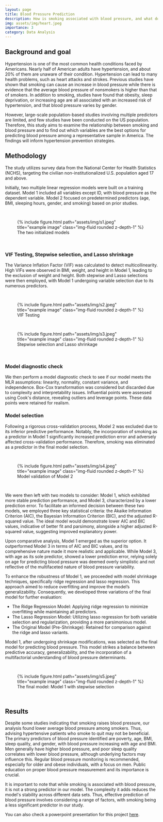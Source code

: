 ```yaml
---
layout: page
title: Blood Pressure Prediction
description: How is smoking associated with blood pressure, and what do we need to predict blood pressure?
img: assets/img/heart.jpeg
importance: 3
category: Data Analysis
---
```


## Background and goal

Hypertension is one of the most common health conditions faced by Americans. Nearly half of American adults have hypertension, and about 20% of them are unaware of their condition. Hypertension can lead to many health problems, such as heart attacks and strokes. Previous studies have shown that smoking can cause an increase in blood pressure while there is evidence that the average blood pressure of nonsmokers is higher than that of smokers. In addition to smoking, studies have found that obesity, sleep deprivation, or increasing age are all associated with an increased risk of hypertension, and that blood pressure varies by gender.

However, large-scale population-based studies involving multiple predictors are limited, and few studies have been conducted on the US population. 
Therefore, this study aims to examine the relationship between smoking and blood pressure and to find out which variables are the best options for predicting blood pressure among a representative sample in America. The findings will inform hypertension prevention strategies.

## Methodology 

The study utilizes survey data from the National Center for Health Statistics (NCHS), targeting the civilian non-institutionalized U.S. population aged 17 and above.

Initially, two multiple linear regression models were built on a training dataset. Model 1 included all variables except ID, with blood pressure as the dependent variable. Model 2 focused on predetermined predictors (age, BMI, sleeping hours, gender, and smoking) based on prior studies.

<br />

<div class="row justify-content-center">
    <div class="col-sm mt-3 mt-md-0">
        <figure class="text-center">
            {% include figure.html path="assets/img/s1.jpeg" title="example image" class="img-fluid rounded z-depth-1" %}
            <figcaption class="caption">
                The two initialized models
            </figcaption>
        </figure>
    </div>
</div>

<br />

### VIF Testing, Stepwise selection, and Lasso shrinkage

The Variance Inflation Factor (VIF) was calculated to detect multicollinearity. High VIFs were observed in BMI, weight, and height in Model 1, leading to the exclusion of weight and height. Both stepwise and Lasso selections were then employed, with Model 1 undergoing variable selection due to its numerous predictors.

<br />

<div class="row justify-content-center">
    <div class="col-sm mt-3 mt-md-0">
        <figure class="text-center">
            {% include figure.html path="assets/img/s2.jpeg" title="example image" class="img-fluid rounded z-depth-1" %}
            <figcaption class="caption">
                VIF Testing
            </figcaption>
        </figure>
    </div>
</div>

<br />

<div class="row justify-content-center">
    <div class="col-sm mt-3 mt-md-0">
        <figure class="text-center">
            {% include figure.html path="assets/img/s3.jpeg" title="example image" class="img-fluid rounded z-depth-1" %}
            <figcaption class="caption">
                Stepwise selection and Lasso shrinkage
            </figcaption>
        </figure>
    </div>
</div>

<br />

### Model diagnostic check

We then perform a model diagnostic check to see if our model meets the MLR assumptions: linearity, normality, constant variance, and independence. Box-Cox transformation was considered but discarded due to complexity and interpretability issues. Influential points were assessed using Cook's distance, revealing outliers and leverage points. These data points were retained for realism.

### Model selection

Following a rigorous cross-validation process, Model 2 was excluded due to its inferior predictive performance. Notably, the incorporation of smoking as a predictor in Model 1 significantly increased prediction error and adversely affected cross-validation performance. Therefore, smoking was eliminated as a predictor in the final model selection.

<br />

<div class="row justify-content-center">
    <div class="col-sm mt-3 mt-md-0">
        <figure class="text-center">
            {% include figure.html path="assets/img/s4.jpeg" title="example image" class="img-fluid rounded z-depth-1" %}
            <figcaption class="caption">
                Model validation of Model 2
            </figcaption>
        </figure>
    </div>
</div>

<br />

We were then left with two models to consider: Model 1, which exhibited more stable prediction performance, and Model 3, characterized by a lower prediction error. To facilitate an informed decision between these two models, we employed three key statistical criteria: the Akaike Information Criterion (AIC), the Bayesian Information Criterion (BIC), and the adjusted R-squared value. The ideal model would demonstrate lower AIC and BIC values, indicative of better fit and parsimony, alongside a higher adjusted R-squared value, suggesting improved explanatory power.

Upon comparative analysis, Model 1 emerged as the superior option. It outperformed Model 3 in terms of AIC and BIC values, and its comprehensive nature made it more realistic and applicable. While Model 3, with age as its sole predictor, showed a lower prediction error, relying solely on age for predicting blood pressure was deemed overly simplistic and not reflective of the multifaceted nature of blood pressure variability.

To enhance the robustness of Model 1, we proceeded with model shrinkage techniques, specifically ridge regression and lasso regression. This approach aimed to reduce overfitting and improve the model’s generalizability. Consequently, we developed three variations of the final model for further evaluation:

* The Ridge Regression Model: Applying ridge regression to minimize overfitting while maintaining all predictors.
* The Lasso Regression Model: Utilizing lasso regression for both variable selection and regularization, providing a more parsimonious model.
* The Original Model (Pre-Shrinkage): Retained for comparison against the ridge and lasso variants.

Model 1, after undergoing shrinkage modifications, was selected as the final model for predicting blood pressure. This model strikes a balance between predictive accuracy, generalizability, and the incorporation of a multifactorial understanding of blood pressure determinants.

<br />

<div class="row justify-content-center">
    <div class="col-sm mt-3 mt-md-0">
        <figure class="text-center">
            {% include figure.html path="assets/img/s5.jpeg" title="example image" class="img-fluid rounded z-depth-1" %}
            <figcaption class="caption">
                The final model: Model 1 with stepwise selection
            </figcaption>
        </figure>
    </div>
</div>

<br />


## Results

Despite some studies indicating that smoking raises blood pressure, our analysis found lower average blood pressure among smokers. Thus, advising hypertensive patients who smoke to quit may not be beneficial. The primary predictors of blood pressure identified are poverty, age, BMI, sleep quality, and gender, with blood pressure increasing with age and BMI. Men generally have higher blood pressure, and poor sleep quality correlates with lower blood pressure, although underlying factors may influence this.
Regular blood pressure monitoring is recommended, especially for older and obese individuals, with a focus on men. Public education on proper blood pressure measurement and its importance is crucial.

It is important to note that while smoking is associated with blood pressure, it is not a strong predictor in our model. The complexity it adds reduces the model's stability across different data sets. Thus, effective prediction of blood pressure involves considering a range of factors, with smoking being a less significant predictor in our study.

You can also check a powerpoint presentation for this project <a href="/assets/pdf/final.pdf" target="_blank">here</a>.
